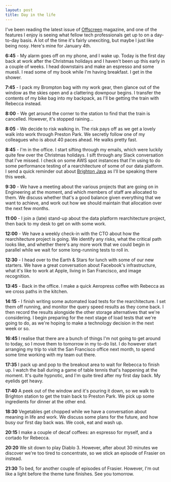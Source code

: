 ```yaml
---
layout: post
title: Day in the life
---
```


I've been reading the latest issue of [Offscreen](http://www.offscreenmag.com/) magazine, and one of the features I enjoy is seeing what fellow tech professionals get up to on a day-to-day basis. A lot of the time it's fairly unexciting, but maybe I just like being nosy. Here's mine for January 4th.

**6:45** - My alarm goes off on my phone, and I wake up. Today is the first day back at work after the Christmas holidays and I haven't been up this early in a couple of weeks. I head downstairs and make an espresso and some muesli. I read some of my book while I'm having breakfast. I get in the shower.

**7:45** - I pack my Brompton bag with my work gear, then glance out of the window as the skies open and a clattering downpour begins. I transfer the contents of my bike bag into my backpack, as I'll be getting the train with Rebecca instead.

**8:00** - We get around the corner to the station to find that the train is cancelled. However, it's stopped raining...

**8:05** - We decide to risk walking in. The risk pays off as we get a lovely walk into work through Preston Park. We secretly follow one of my colleagues who is about 40 paces ahead. He walks pretty fast.

**8:45** - I'm in the office. I start sifting through my emails, which were luckily quite few over the Christmas holidays. I sift through any Slack conversation that I've missed. I check on some AWS spot instances that I'm using to do some performance testing of a rearchitecture of some of our data platform. I send a quick reminder out about [Brighton Java](http://www.meetup.com/Brighton-Java/) as I'll be speaking there this week.

**9:30** - We have a meeting about the various projects that are going on in Engineering at the moment, and which members of staff are allocated to them. We discuss whether that's a good balance given everything that we want to achieve, and work out how we should maintain that allocation over the next few months.

**11:00** - I join a (late) stand-up about the data platform rearchitecture project, then back to my desk to get on with some work.

**12:00** - We have a weekly check-in with the CTO about how the rearchitecture project is going. We identify any risks, what the critical path looks like, and whether there's any more work that we could begin in parallel while we wait for some long-running tests to roll in.

**12:30** - I head over to the Earth & Stars for lunch with some of our new starters. We have a great conversation about Facebook's infrastructure, what it's like to work at Apple, living in San Francisco, and image recognition.

**13:45** - Back in the office. I make a quick Aeropress coffee with Rebecca as we cross paths in the kitchen.

**14:15** - I finish writing some automated load tests for the rearchitecture. I set them off running, and monitor the query speed results as they come back. I then record the results alongside the other storage alternatives that we're considering. I begin preparing for the next stage of load tests that we're going to do, as we're hoping to make a technology decision in the next week or so.

**16:45** I realise that there are a bunch of things I'm not going to get around to today, so I move them to tomorrow in my to-do list. I do however start arranging my trip to visit the San Francisco office next month, to spend some time working with my team out there.

**17:35** I pack up and pop to the breakout area to wait for Rebecca to finish up. I watch the ball during a game of table tennis that's happening at the moment. It's quite hypnotic, and I'm quite tired after my first day back. My eyelids get heavy.

**17:40** A peek out of the window and it's pouring it down, so we walk to Brighton station to get the train back to Preston Park. We pick up some ingredients for dinner at the other end.

**18:30** Vegetables get chopped while we have a conversation about meaning in life and work. We discuss some plans for the future, and how busy our first day back was. We cook, eat and wash up.

**20:15** I make a couple of decaf coffees: an espresso for myself, and a cortado for Rebecca.

**20:20** We sit down to play Diablo 3. However, after about 30 minutes we discover we're too tired to concentrate, so we stick an episode of Frasier on instead.

**21:30** To bed, for another couple of episodes of Frasier. However, I'm out like a light before the theme tune finishes. See you tomorrow.
